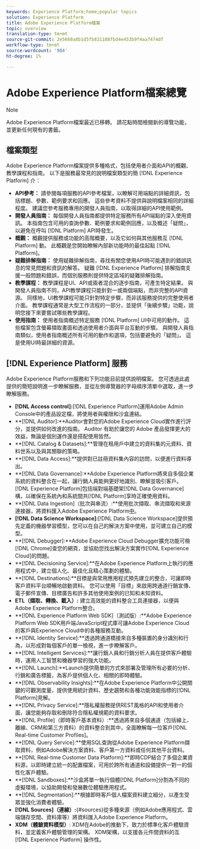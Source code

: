 ```yaml
---
keywords: Experience Platform;home;popular topics
solution: Experience Platform
title: Adobe Experience Platform檔案
topic: overview
translation-type: tm+mt
source-git-commit: 2e5668a8b1d5fb831188fbd4e453b9f4aa7474df
workflow-type: tm+mt
source-wordcount: '984'
ht-degree: 1%

---
```



# Adobe Experience Platform檔案總覽

>[!NOTE]
>Adobe Experience Platform檔案最近已移轉。 請花點時間檢閱新的導覽功能，並更新任何現有的書籤。

## 檔案類型

Adobe Experience Platform檔案提供多種格式，包括使用者介面和API的概觀、教學課程和指南。 以下是服務最常見的說明檔案類型的簡 [!DNL Experience Platform] 介：

* **API參考：** 請參閱每項服務的API參考檔案，以瞭解可用端點的詳細資訊，包括標題、參數、範例要求和回應。 這些參考資料不提供與說明檔案相同的詳細程度。 建議您參考服務專用的開發人員指南，以取得詳細的API使用範例。
* **開發人員指南：** 每個開發人員指南都提供特定服務所有API端點的深入使用資訊。 本指南包含可用的查詢參數、範例要求和範例回應，以及概述「疑問」，以避免在呼叫 [!DNL Platform] API時發生。
* **概觀：** 概觀提供服務或功能的高階概要，以及它如何與其他服務互 [!DNL Platform] 動。 此概觀是您開始瞭解內部新功能時的最佳起點 [!DNL Platform]。
* **疑難排解指南：** 使用疑難排解指南，尋找有關您使用API時可能遇到的錯誤訊息的常見問題和資訊的解答。 疑難 [!DNL Experience Platform] 排解指南支援一般問題和錯誤，而個別服務則提供特定區域的疑難排解指南。
* **教學課程：** 教學課程是UI、API或兩者混合的逐步指南，可產生特定結果。 與開發人員指南不同，API教學課程只能針對一或兩個端點，而非完整的API資源。 同樣地，UI教學課程可能只針對特定步驟，而非該服務提供的完整使用者介面。 教學課程通常是大型工作流程的一部分，並提供「後續步驟」功能，說明您接下來要嘗試哪些教學課程。
* **使用指南：** 使用者指南概述特定服務 [!DNL Platform] UI中可用的動作。 這些檔案包含螢幕擷取畫面和透過使用者介面與平台互動的步驟。 與開發人員指南類似，使用者指南概述所有可用的動作和選項，包括要避免的「疑問」。 這是使用UI時最詳細的資源。

## [!DNL Experience Platform] 服務

Adobe Experience Platform服務和下列功能目前提供說明檔案。 您可透過此處提供的簡短說明進一步瞭解服務，並從左側導覽器的字母順序清單中選取，進一步瞭解服務。

* **[!DNL Access control]:**[!DNL Experience Platform]運用Adobe Admin Console中的產品設定檔，將使用者與權限和沙盒連結。
* **[!DNL Auditor]:**Auditor會對您的Adobe Experience Cloud實作進行評分，並提供如何改進的指南。 Auditor 有助於讓您的 Adobe 產品發揮更大的效益，無論是個別運作還是搭配使用皆然。
* **[!DNL Catalog & Datasets]:**管理在租用戶中建立的資料集的元資料、資料世系以及與其關聯的策略。
* **[!DNL Data Access]:**提供對已註冊資料集內容的訪問，以便進行資料導出。
* **[!DNL Data Governance]:**Adobe Experience Platform將來自多個企業系統的資料整合在一起，讓行銷人員能夠更好地識別、瞭解並吸引客戶。[!DNL Experience Platform]包括端對端基礎架[!DNL Data Governance]構，以確保在系統內和系統間共[!DNL Platform]享時正確使用資料。
* **[!DNL Data Ingestion]（批次與串流）:**使用批次擷取、串流擷取和來源連接器，將資料匯入Adobe Experience Platform[中](#sources)。
* **[!DNL Data Science Workspace]:**[!DNL Data Science Workspace]提供預先定義的機器學習模型，您可以在自己的解決方案中使用，並可建立自己的模型。
* **[!DNL Debugger]:**Adobe Experience Cloud Debugger擴充功能可檢[!DNL Chrome]查您的網頁，並協助您找出解決方案實作[!DNL Experience Cloud]的問題。
* **[!DNL Decisioning Service]:**在Adobe Experience Platform上執行的應用程式中，建立個人化、最佳化且精心策劃的體驗。
* **[!DNL Destinations]:**目標是與常用應用程式預先建立的整合，可讓即時客戶資料平台順暢地啟動資料。 您可以使用「目標」來啟用跨通道行銷宣傳、電子郵件宣傳、目標廣告和許多其他使用案例的已知和未知資料。
* **ETL（擷取、轉換、載入）:** 建立高效能的資料整合工具連接器，以便與Adobe Experience Platform整合。
* **[!DNL Experience Platform Web SDK]（測試版）:**Adobe Experience Platform Web SDK用戶端JavaScript程式庫可讓Adobe Experience Cloud的客戶與Experience Cloud中的各種服務互動。
* **[!DNL Identity Service]:**透過跨通道橋接來自多種裝置的身分識別和行為，以形成對每個客戶的單一檢視，進一步瞭解客戶。
* **[!DNL Intelligent Services]:**讓行銷人員和行銷分析人員在提供客戶體驗時，運用人工智慧和機器學習的強大功能。
* **[!DNL Launch]:**Launch提供簡單的方式來部署及管理所有必要的分析、行銷和廣告標籤，為客戶提供個人化、相關的即時體驗。
* **[!DNL Observability Insights]:**在Adobe Experience Platform中公開關鍵的可觀測度量，提供使用統計資料、歷史趨勢和各種功能效能指標的[!DNL Platform]見解。
* **[!DNL Privacy Service]:**隱私權服務提供REST風格的API和使用者介面，讓您能夠存取和刪除符合隱私權規範的資料要求。
* **[!DNL Profile]（即時客戶基本資料）:**透過將來自多個通道（包括線上、離線、CRM和第三方資料）的資料整合到其中，全面瞭解每一位客戶[!DNL Real-time Customer Profiles]。
* **[!DNL Query Service]:**使用SQL查詢從Adobe Experience Platform擷取資料，例如Adobe解決方案資料、客戶第一方資料或任何其他平台資料。
* **[!DNL Real-time Customer Data Platform]:**即時CDP結合了多個企業資料源，以即時建立統一的配置檔案，可用於跨所有通道和設備提供一對一的個性化客戶體驗。
* **[!DNL Sandboxes]:**沙盒將單一執行個體[!DNL Platform]分割為不同的虛擬環境，以協助開發和發展數位體驗應用程式。
* **[!DNL Segmentation]:**根據即時客戶個人檔案資料建立細分，以產生受眾並強化消費者體驗。
* **[!DNL Sources]（連線）:**{#sources}從多種來源（例如Adobe應用程式、雲端儲存空間、資料庫等）將資料匯入Adobe Experience Platform。
* **XDM（體驗資料模型）**: XDM在Adobe的推動下，致力於標準化客戶體驗資料，並定義客戶體驗管理的架構。 XDM架構，以支援各元件間資料的互 [!DNL Experience Platform] 操作性。